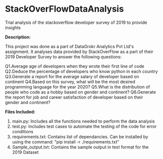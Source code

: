 # StackOverFlowDataAnalysis
Trial analysis of the stackoverflow developer survey of 2019 to provide insights

<b>Description:</b>

This project was done as a part of DataGrokr Analytics Pvt Ltd's assignment. It analyses data provided by StackOverFlow as a part of their 2019 Developer Survey to answer the following questions:

Q1.Average age of developers when they wrote their first line of code
Q2.Deduce the percentage of developers who know python in each country
Q3.Generate a report for the average salary of developer based on continent
Q4.Based on this survey, what will be the most desired programming language for the year 2020?
Q5.What is the distribution of people who code as a hobby based on gender and continent?
Q6.Generate the report for job and career satisfaction of developer based on their gender and continent?

<b>Files Included:</b>
1. main.py: Includes all the functions needed to perform the data analysis
2. test.py: Includes test cases to automate the testing of the code for error conditions
3. requirements.txt: Contains list of dependancies. Can be installed by using the command: "pip install -r ./requirements.txt"
4. Sample_output.txt: Contains the sample output in text format for the 2019 Dataset
